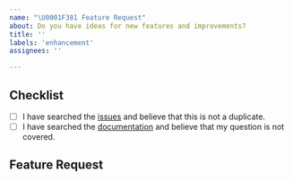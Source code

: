 ```yaml
---
name: "\U0001F381 Feature Request"
about: Do you have ideas for new features and improvements?
title: ''
labels: 'enhancement'
assignees: ''

---
```

<!--- Provide a general summary in the title above. -->

<!--- This template is entirely optional and can be removed, but is here to help both you and us. -->
<!--- Anything on lines wrapped in comments like these will not show up in the final text. -->

## Checklist

<!-- Checked checkbox should look like this: [x] -->
- [ ] I have searched the [issues](https://github.com/xoe-labs/dodoo/issues) and believe that this is not a duplicate.
- [ ] I have searched the [documentation](https://github.com/xoe-labs/dodoo#readme) and believe that my question is not covered.

## Feature Request

<!--- Describe your idea for improvement in detail. -->
